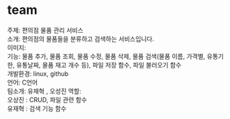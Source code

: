 # team
주제: 편의점 물품 관리 서비스  
소개: 편의점의 물품들을 분류하고 검색하는 서비스입니다.  
이미지:  
기능: 물품 추가, 물품 조회, 물품 수정, 물품 삭제, 물품 검색(물품 이름, 가격별, 유통기한, 유통날짜, 물품 재고 개수 등), 파일 저장 함수, 파일 불러오기 함수  
개발환경: linux, github  
언어: C언어  
팀소개: 유재혁 , 오성진
역할:  
오상진 : CRUD, 파일 관련 함수  
유재혁 : 검색 기능 함수
